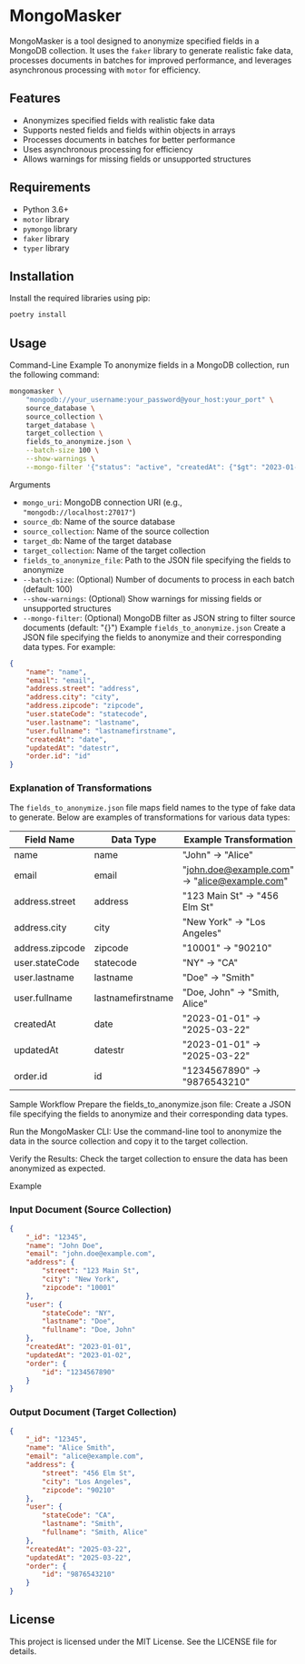 # MongoMasker

MongoMasker is a tool designed to anonymize specified fields in a MongoDB collection. It uses the `faker` library to generate realistic fake data, processes documents in batches for improved performance, and leverages asynchronous processing with `motor` for efficiency.

## Features

- Anonymizes specified fields with realistic fake data
- Supports nested fields and fields within objects in arrays
- Processes documents in batches for better performance
- Uses asynchronous processing for efficiency
- Allows warnings for missing fields or unsupported structures

## Requirements

- Python 3.6+
- `motor` library
- `pymongo` library
- `faker` library
- `typer` library

## Installation

Install the required libraries using pip:

```bash
poetry install
```

## Usage
Command-Line Example
To anonymize fields in a MongoDB collection, run the following command:

```bash
mongomasker \
    "mongodb://your_username:your_password@your_host:your_port" \
    source_database \
    source_collection \
    target_database \
    target_collection \
    fields_to_anonymize.json \
    --batch-size 100 \
    --show-warnings \
    --mongo-filter '{"status": "active", "createdAt": {"$gt": "2023-01-01"}}'
```

Arguments
 - `mongo_uri`: MongoDB connection URI (e.g., `"mongodb://localhost:27017"`)
 - `source_db`: Name of the source database
 - `source_collection`: Name of the source collection
 - `target_db`: Name of the target database
 - `target_collection`: Name of the target collection
 - `fields_to_anonymize_file`: Path to the JSON file specifying the fields to anonymize
 - `--batch-size`: (Optional) Number of documents to process in each batch (default: 100)
 - `--show-warnings`: (Optional) Show warnings for missing fields or unsupported structures
 - `--mongo-filter`: (Optional) MongoDB filter as JSON string to filter source documents (default: "{}")
Example `fields_to_anonymize.json`
Create a JSON file specifying the fields to anonymize and their corresponding data types. For example:

```json
{
    "name": "name",
    "email": "email",
    "address.street": "address",
    "address.city": "city",
    "address.zipcode": "zipcode",
    "user.stateCode": "statecode",
    "user.lastname": "lastname",
    "user.fullname": "lastnamefirstname",
    "createdAt": "date",
    "updatedAt": "datestr",
    "order.id": "id"
}
```

### Explanation of Transformations

The `fields_to_anonymize.json` file maps field names to the type of fake data to generate. Below are examples of transformations for various data types:


| Field Name | Data Type | Example Transformation |
|------------|-----------|------------------------|
| name | name | "John" → "Alice" |
| email | email | "john.doe@example.com" → "alice@example.com" |
| address.street | address | "123 Main St" → "456 Elm St" |
| address.city | city | "New York" → "Los Angeles" |
| address.zipcode | zipcode | "10001" → "90210" |
| user.stateCode | statecode | "NY" → "CA" |
| user.lastname | lastname | "Doe" → "Smith" |
| user.fullname | lastnamefirstname | "Doe, John" → "Smith, Alice" |
| createdAt | date | "2023-01-01" → "2025-03-22" |
| updatedAt | datestr | "2023-01-01" → "2025-03-22" |
| order.id | id | "1234567890" → "9876543210" |

Sample Workflow
Prepare the fields_to_anonymize.json file: Create a JSON file specifying the fields to anonymize and their corresponding data types.

Run the MongoMasker CLI: Use the command-line tool to anonymize the data in the source collection and copy it to the target collection.

Verify the Results: Check the target collection to ensure the data has been anonymized as expected.

Example
### Input Document (Source Collection)
```json
{
    "_id": "12345",
    "name": "John Doe",
    "email": "john.doe@example.com",
    "address": {
        "street": "123 Main St",
        "city": "New York",
        "zipcode": "10001"
    },
    "user": {
        "stateCode": "NY",
        "lastname": "Doe",
        "fullname": "Doe, John"
    },
    "createdAt": "2023-01-01",
    "updatedAt": "2023-01-02",
    "order": {
        "id": "1234567890"
    }
}
```

### Output Document (Target Collection)

```json
{
    "_id": "12345",
    "name": "Alice Smith",
    "email": "alice@example.com",
    "address": {
        "street": "456 Elm St",
        "city": "Los Angeles",
        "zipcode": "90210"
    },
    "user": {
        "stateCode": "CA",
        "lastname": "Smith",
        "fullname": "Smith, Alice"
    },
    "createdAt": "2025-03-22",
    "updatedAt": "2025-03-22",
    "order": {
        "id": "9876543210"
    }
}
```

## License
This project is licensed under the MIT License. See the LICENSE file for details.
